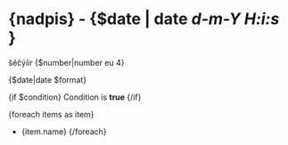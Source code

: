 {nadpis} - {$date | date *d-m-Y H:i:s* }
============
šěčýíir
{$number|number eu 4}

{$date|date $format}

{if $condition}
Condition is **true**
{/if}

{foreach items as item}
  * {item.name}
{/foreach}